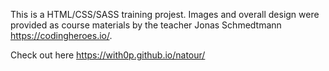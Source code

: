This is a HTML/CSS/SASS training projest. Images and overall design were provided as course materials by the teacher Jonas Schmedtmann https://codingheroes.io/.

Check out here https://with0p.github.io/natour/
